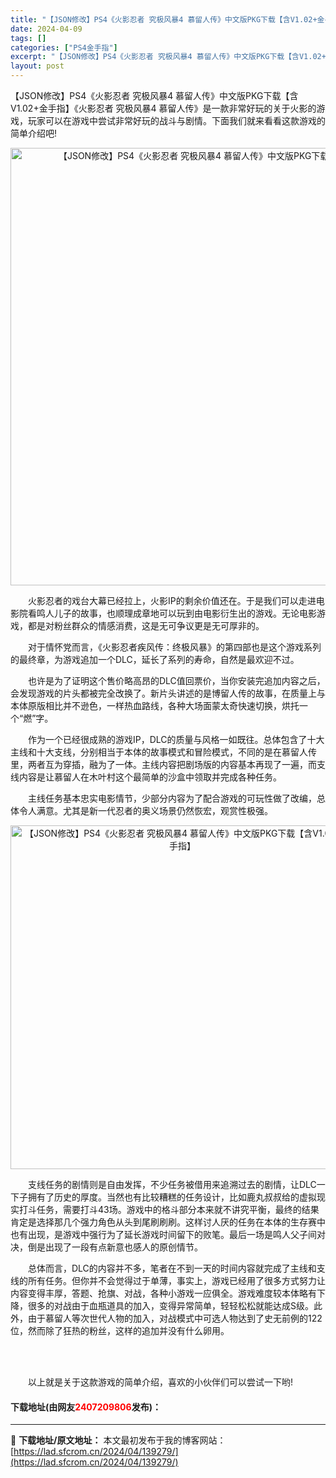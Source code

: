 ```yaml
---
title: "【JSON修改】PS4《火影忍者 究极风暴4 慕留人传》中文版PKG下载【含V1.02+金手指】"
date: 2024-04-09
tags: []
categories: ["PS4金手指"]
excerpt: "【JSON修改】PS4《火影忍者 究极风暴4 慕留人传》中文版PKG下载【含V1.02+金手指】《火影忍者 究极风暴4 慕留人传》是一款非常好玩的关于火影的游戏，玩家可以在游戏中尝试非常好玩的战斗与剧情。下面我们就来看看这款游戏的简单介绍吧! 　　火影忍者的戏台大幕已经拉上，火影IP的剩余价值还在。&hellip;"
layout: post
---
```


 <p>【JSON修改】PS4《火影忍者 究极风暴4 慕留人传》中文版PKG下载【含V1.02+金手指】《火影忍者 究极风暴4 慕留人传》是一款非常好玩的关于火影的游戏，玩家可以在游戏中尝试非常好玩的战斗与剧情。下面我们就来看看这款游戏的简单介绍吧!</p> <div> <p align="center"><img align="" border="0" src="https://lad.sfcrom.cn/wp-content/uploads/2024/04/20240409_6614e987ae523.webp" width="700" alt="【JSON修改】PS4《火影忍者 究极风暴4 慕留人传》中文版PKG下载【含V1.02+金手指】" /></p></div> <p>　　火影忍者的戏台大幕已经拉上，火影IP的剩余价值还在。于是我们可以走进电影院看鸣人儿子的故事，也顺理成章地可以玩到由电影衍生出的游戏。无论电影游戏，都是对粉丝群众的情感消费，这是无可争议更是无可厚非的。</p> <p>　　对于情怀党而言，《火影忍者疾风传：终极风暴》的第四部也是这个游戏系列的最终章，为游戏追加一个DLC，延长了系列的寿命，自然是最欢迎不过。</p> <p>　　也许是为了证明这个售价略高昂的DLC值回票价，当你安装完追加内容之后，会发现游戏的片头都被完全改换了。新片头讲述的是博留人传的故事，在质量上与本体原版相比并不逊色，一样热血路线，各种大场面蒙太奇快速切换，烘托一个&ldquo;燃&rdquo;字。</p> <p>　　作为一个已经很成熟的游戏IP，DLC的质量与风格一如既往。总体包含了十大主线和十大支线，分别相当于本体的故事模式和冒险模式，不同的是在慕留人传里，两者互为穿插，融为了一体。主线内容把剧场版的内容基本再现了一遍，而支线内容是让慕留人在木叶村这个最简单的沙盒中领取并完成各种任务。</p> <p>　　主线任务基本忠实电影情节，少部分内容为了配合游戏的可玩性做了改编，总体令人满意。尤其是新一代忍者的奥义场景仍然恢宏，观赏性极强。</p> <p align="center"><img align="" border="0" src="https://lad.sfcrom.cn/wp-content/uploads/2024/04/20240409_6614e987ee4ba.webp" width="550" alt="【JSON修改】PS4《火影忍者 究极风暴4 慕留人传》中文版PKG下载【含V1.02+金手指】" /></p> <p>　　支线任务的剧情则是自由发挥，不少任务被借用来追溯过去的剧情，让DLC一下子拥有了历史的厚度。当然也有比较糟糕的任务设计，比如鹿丸叔叔给的虚拟现实打斗任务，需要打斗43场。游戏中的格斗部分本来就不讲究平衡，最终的结果肯定是选择那几个强力角色从头到尾刷刷刷。这样讨人厌的任务在本体的生存赛中也有出现，是游戏中强行为了延长游戏时间留下的败笔。最后一场是鸣人父子间对决，倒是出现了一段有点新意也感人的原创情节。</p> <p>　　总体而言，DLC的内容并不多，笔者在不到一天的时间内容就完成了主线和支线的所有任务。但你并不会觉得过于单薄，事实上，游戏已经用了很多方式努力让内容变得丰厚，答题、抢旗、对战，各种小游戏一应俱全。游戏难度较本体略有下降，很多的对战由于血瓶道具的加入，变得异常简单，轻轻松松就能达成S级。此外，由于慕留人等次世代人物的加入，对战模式中可选人物达到了史无前例的122位，然而除了狂热的粉丝，这样的追加并没有什么卵用。</p> <p><br />&nbsp;</p> <p>　　以上就是关于这款游戏的简单介绍，喜欢的小伙伴们可以尝试一下哟!</p> <p><h4>下载地址(由网友<font color="red">2407209806</font>发布)：</h4></p> 

---
📖 **下载地址/原文地址：** 本文最初发布于我的博客网站：[https://lad.sfcrom.cn/2024/04/139279/](https://lad.sfcrom.cn/2024/04/139279/)
